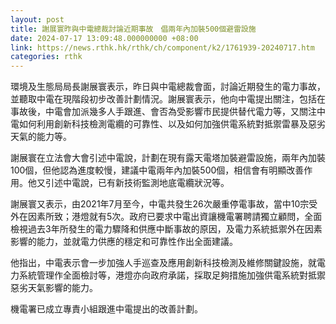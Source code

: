 ```yaml
---
layout: post
title: 謝展寰昨與中電總裁討論近期事故　倡兩年內加裝500個避雷設施
date: 2024-07-17 13:09:48.000000000 +08:00
link: https://news.rthk.hk/rthk/ch/component/k2/1761939-20240717.htm
categories: rthk
---
```


環境及生態局局長謝展寰表示，昨日與中電總裁會面，討論近期發生的電力事故，並聽取中電在現階段初步改善計劃情況。謝展寰表示，他向中電提出關注，包括在事故後，中電會加派幾多人手跟進、會否為受影響市民提供替代電力等，又關注中電如何利用創新科技檢測電纜的可靠性、以及如何加強供電系統對抵禦雷暴及惡劣天氣的能力等。

謝展寰在立法會大會引述中電說，計劃在現有露天電塔加裝避雷設施，兩年內加裝100個，但他認為進度較慢，建議中電兩年內加裝500個，相信會有明顯改善作用。他又引述中電說，已有新技術監測地底電纜狀況等。

謝展寰又表示，由2021年7月至今，中電共發生26次嚴重停電事故，當中10宗受外在因素所致；港燈就有5次。政府已要求中電出資讓機電署聘請獨立顧問，全面檢視過去3年所發生的電力驟降和供應中斷事故的原因，及電力系統抵禦外在因素影響的能力，並就電力供應的穩定和可靠性作出全面建議。

他指出，中電表示會一步加強人手巡查及應用創新科技檢測及維修關鍵設施，就電力系統管理作全面檢討等，港燈亦向政府承諾，採取足夠措施加強供電系統對抵禦惡劣天氣影響的能力。

機電署已成立專責小組跟進中電提出的改善計劃。
